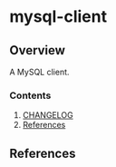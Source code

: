 # mysql-client

## Overview

A MySQL client.

### Contents

1. [CHANGELOG](CHANGELOG.md)
1. [References](#references)

## References
